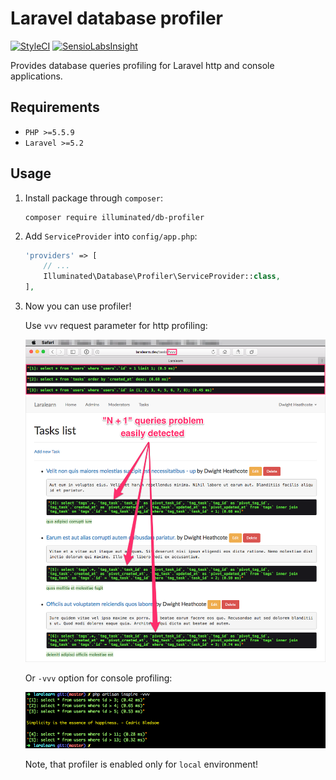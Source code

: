 # Laravel database profiler

[![StyleCI](https://styleci.io/repos/68023936/shield)](https://styleci.io/repos/68023936)
[![SensioLabsInsight](https://insight.sensiolabs.com/projects/8ec1928c-0727-427c-96e9-2a963eb6546b/mini.png)](https://insight.sensiolabs.com/projects/8ec1928c-0727-427c-96e9-2a963eb6546b)

Provides database queries profiling for Laravel http and console applications.

## Requirements
- `PHP >=5.5.9`
- `Laravel >=5.2`

## Usage

1. Install package through `composer`:
    ```shell
    composer require illuminated/db-profiler
    ```

2. Add `ServiceProvider` into `config/app.php`:
    ```php
    'providers' => [
        // ...
        Illuminated\Database\Profiler\ServiceProvider::class,
    ],
    ```

3. Now you can use profiler!

    Use `vvv` request parameter for http profiling:
    
    ![Http example](doc/img/example-http.png)
    
    Or `-vvv` option for console profiling:
    
    ![Console example](doc/img/example-console.png)
    
    Note, that profiler is enabled only for `local` environment!
